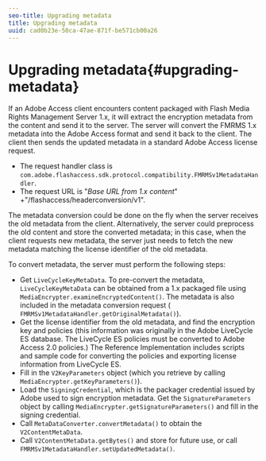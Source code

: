 ```yaml
---
seo-title: Upgrading metadata
title: Upgrading metadata
uuid: cad0b23e-50ca-47ae-871f-be571cb00a26
---
```


# Upgrading metadata{#upgrading-metadata}

If an Adobe Access client encounters content packaged with Flash Media Rights Management Server 1.x, it will extract the encryption metadata from the content and send it to the server. The server will convert the FMRMS 1.x metadata into the Adobe Access format and send it back to the client. The client then sends the updated metadata in a standard Adobe Access license request.

* The request handler class is `com.adobe.flashaccess.sdk.protocol.compatibility.FMRMSv1MetadataHandler`. 
* The request URL is "*Base URL from 1.x content*" +"/flashaccess/headerconversion/v1".

The metadata conversion could be done on the fly when the server receives the old metadata from the client. Alternatively, the server could preprocess the old content and store the converted metadata; in this case, when the client requests new metadata, the server just needs to fetch the new metadata matching the license identifier of the old metadata.

To convert metadata, the server must perform the following steps:

* Get `LiveCycleKeyMetaData`. To pre-convert the metadata, `LiveCycleKeyMetaData` can be obtained from a 1.x packaged file using `MediaEncrypter.examineEncryptedContent()`. The metadata is also included in the metadata conversion request ( `FMRMSv1MetadataHandler.getOriginalMetadata()`). 
* Get the license identifier from the old metadata, and find the encryption key and policies (this information was originally in the Adobe LiveCycle ES database. The LiveCycle ES policies must be converted to Adobe Access 2.0 policies.) The Reference Implementation includes scripts and sample code for converting the policies and exporting license information from LiveCycle ES. 
* Fill in the `V2KeyParameters` object (which you retrieve by calling `MediaEncrypter.getKeyParameters()`). 
* Load the `SigningCredential`, which is the packager credential issued by Adobe used to sign encryption metadata. Get the `SignatureParameters` object by calling `MediaEncrypter.getSignatureParameters()` and fill in the signing credential. 
* Call `MetaDataConverter.convertMetadata()` to obtain the `V2ContentMetaData`. 
* Call `V2ContentMetaData.getBytes()` and store for future use, or call `FMRMSv1MetadataHandler.setUpdatedMetadata()`.

